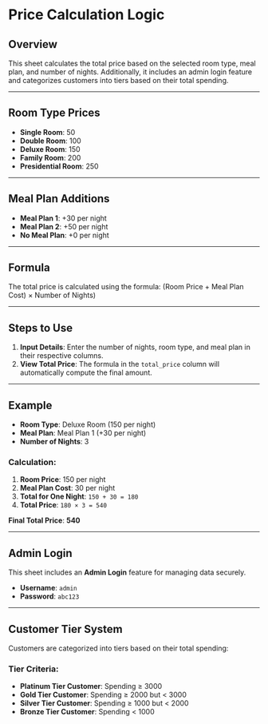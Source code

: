 # Price Calculation Logic

## Overview
This sheet calculates the total price based on the selected room type, meal plan, and number of nights. Additionally, it includes an admin login feature and categorizes customers into tiers based on their total spending.

---

## Room Type Prices
- **Single Room**: 50  
- **Double Room**: 100  
- **Deluxe Room**: 150  
- **Family Room**: 200  
- **Presidential Room**: 250  

---

## Meal Plan Additions
- **Meal Plan 1**: +30 per night  
- **Meal Plan 2**: +50 per night  
- **No Meal Plan**: +0 per night  

---

## Formula
The total price is calculated using the formula:
(Room Price + Meal Plan Cost) × Number of Nights)


---

## Steps to Use
1. **Input Details**: Enter the number of nights, room type, and meal plan in their respective columns.  
2. **View Total Price**: The formula in the `total_price` column will automatically compute the final amount.  

---

## Example
- **Room Type**: Deluxe Room (150 per night)  
- **Meal Plan**: Meal Plan 1 (+30 per night)  
- **Number of Nights**: 3  

### Calculation:
1. **Room Price**: 150 per night  
2. **Meal Plan Cost**: 30 per night  
3. **Total for One Night**: `150 + 30 = 180`  
4. **Total Price**: `180 × 3 = 540`

**Final Total Price**: **540**

---

## Admin Login
This sheet includes an **Admin Login** feature for managing data securely.

- **Username**: `admin`  
- **Password**: `abc123`  

---

## Customer Tier System
Customers are categorized into tiers based on their total spending:

### Tier Criteria:
- **Platinum Tier Customer**: Spending ≥ 3000  
- **Gold Tier Customer**: Spending ≥ 2000 but < 3000  
- **Silver Tier Customer**: Spending ≥ 1000 but < 2000  
- **Bronze Tier Customer**: Spending < 1000  
